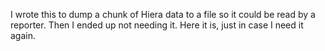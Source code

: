 I wrote this to dump a chunk of Hiera data to a file so it could be
read by a reporter. Then I ended up not needing it. Here it is, just
in case I need it again.
